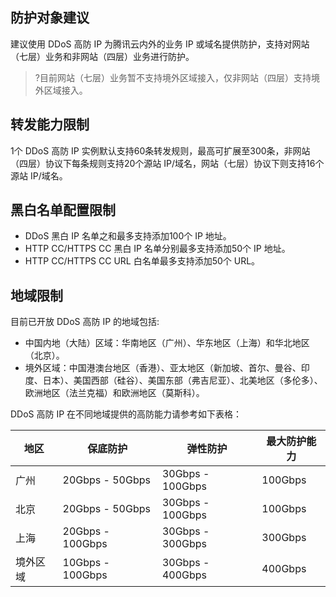 ## 防护对象建议
建议使用 DDoS 高防 IP 为腾讯云内外的业务 IP 或域名提供防护，支持对网站（七层）业务和非网站（四层）业务进行防护。
>?目前网站（七层）业务暂不支持境外区域接入，仅非网站（四层）支持境外区域接入。

## 转发能力限制
1个 DDoS 高防 IP 实例默认支持60条转发规则，最高可扩展至300条，非网站（四层）协议下每条规则支持20个源站 IP/域名，网站（七层）协议下则支持16个源站 IP/域名。

## 黑白名单配置限制
- DDoS 黑白 IP 名单之和最多支持添加100个 IP 地址。
- HTTP CC/HTTPS CC 黑白 IP 名单分别最多支持添加50个 IP 地址。
- HTTP CC/HTTPS CC URL 白名单最多支持添加50个 URL。

## 地域限制
目前已开放 DDoS 高防 IP 的地域包括:
- 中国内地（大陆）区域：华南地区（广州）、华东地区（上海）和华北地区（北京）。
- 境外区域：中国港澳台地区（香港）、亚太地区（新加坡、首尔、曼谷、印度、日本）、美国西部（硅谷）、美国东部（弗吉尼亚）、北美地区（多伦多）、欧洲地区（法兰克福）和欧洲地区（莫斯科）。

DDoS 高防 IP 在不同地域提供的高防能力请参考如下表格：

| 地区     | 保底防护     | 弹性防护     | 最大防护能力 |
| -------- | ------------ | ------------ | ------------ |
| 广州     | 20Gbps - 50Gbps  | 30Gbps - 100Gbps | 100Gbps      |
| 北京     | 20Gbps - 50Gbps  | 30Gbps - 100Gbps | 100Gbps      |
| 上海     | 20Gbps - 100Gbps | 30Gbps - 300Gbps | 300Gbps      |
| 境外区域 | 10Gbps - 100Gbps | 30Gbps - 400Gbps | 400Gbps      |
